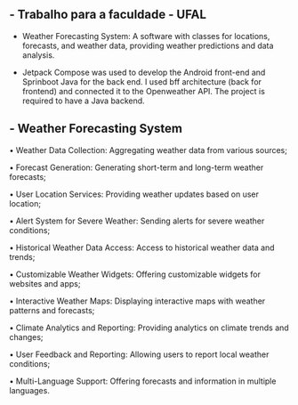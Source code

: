 ## - Trabalho para a faculdade - UFAL 

- Weather Forecasting System: A software with classes for locations, forecasts, and weather data,
providing weather predictions and data analysis.

- Jetpack Compose was used to develop the Android front-end and Sprinboot Java for the back end. I used bff architecture (back for frontend) and connected it to the Openweather API. The project is required to have a Java backend.

## - Weather Forecasting System

• Weather Data Collection: Aggregating weather data from various sources;

• Forecast Generation: Generating short-term and long-term weather forecasts;

• User Location Services: Providing weather updates based on user location;

• Alert System for Severe Weather: Sending alerts for severe weather conditions;

• Historical Weather Data Access: Access to historical weather data and trends;

• Customizable Weather Widgets: Offering customizable widgets for websites and apps;

• Interactive Weather Maps: Displaying interactive maps with weather patterns and forecasts;

• Climate Analytics and Reporting: Providing analytics on climate trends and changes;

• User Feedback and Reporting: Allowing users to report local weather conditions;

• Multi-Language Support: Offering forecasts and information in multiple languages.
